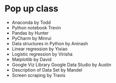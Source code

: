 # Pop up class

* Anaconda by Todd
* Python notebook Trevin
* Pandas by Hunter
* PyCharm by Minrui
* Data structures in Python by Aninash
* Linear regression by Yixiao
* Logistic regression by Virisha
* Matplotlib by David
* Google Viz Library Google Data Studio by Austin
* Description of Data Set by Mandel
* Screen scraping by Travis
